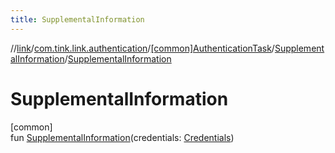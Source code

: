 ```yaml
---
title: SupplementalInformation
---
```

//[link](../../../../index.html)/[com.tink.link.authentication](../../index.html)/[[common]AuthenticationTask](../index.html)/[SupplementalInformation](index.html)/[SupplementalInformation](-supplemental-information.html)



# SupplementalInformation



[common]\
fun [SupplementalInformation](-supplemental-information.html)(credentials: [Credentials](../../../com.tink.model.credentials/[common]-credentials/index.html))




